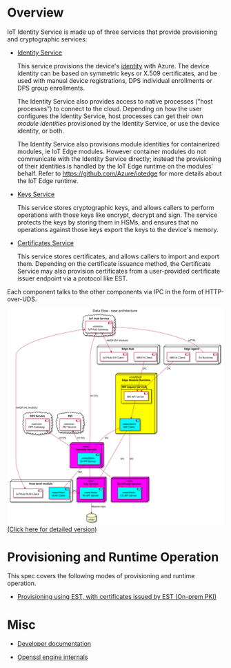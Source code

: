 # Overview

IoT Identity Service is made up of three services that provide provisioning and cryptographic services:

- [Identity Service](identity-service.html)

    This service provisions the device's [identity](https://docs.microsoft.com/azure/iot-hub/iot-hub-devguide-identity-registry) with Azure. The device identity can be based on symmetric keys or X.509 certificates, and be used with manual device registrations, DPS individual enrollments or DPS group enrollments.

    The Identity Service also provides access to native processes ("host processes") to connect to the cloud. Depending on how the user configures the Identity Service, host processes can get their own *module identities* provisioned by the Identity Service, or use the device identity, or both.

    The Identity Service also provisions module identities for containerized modules, ie IoT Edge modules. However container modules do not communicate with the Identity Service directly; instead the provisioning of their identities is handled by the IoT Edge runtime on the modules' behalf. Refer to <https://github.com/Azure/iotedge> for more details about the IoT Edge runtime.


- [Keys Service](keys-service.html)

    This service stores cryptographic keys, and allows callers to perform operations with those keys like encrypt, decrypt and sign. The service protects the keys by storing them in HSMs, and ensures that no operations against those keys export the keys to the device's memory.


- [Certificates Service](certificates-service.html)

    This service stores certificates, and allows callers to import and export them. Depending on the certificate issuance method, the Certificate Service may also provision certificates from a user-provided certificate issuer endpoint via a protocol like EST.


Each component talks to the other components via IPC in the form of HTTP-over-UDS.

![New component overview](img/new-component-overview-simple.svg)
[(Click here for detailed version)](img/new-component-overview-detailed.svg)


# Provisioning and Runtime Operation

This spec covers the following modes of provisioning and runtime operation.

- [Provisioning using EST, with certificates issued by EST (On-prem PKI)](est-ca.html)


# Misc

- [Developer documentation](dev/index.html)

- [Openssl engine internals](openssl-engine-internals.html)
